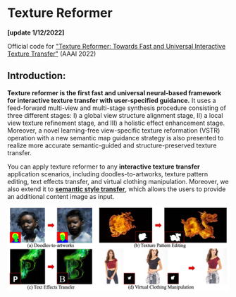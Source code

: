 # Texture Reformer
**[update 1/12/2022]**

Official code for ["Texture Reformer: Towards Fast and Universal Interactive Texture Transfer"](https://arxiv.org/abs/2112.02788) (AAAI 2022)

## Introduction:

**Texture reformer is the first fast and universal neural-based framework for interactive texture transfer with user-specified guidance.** It uses a feed-forward multi-view and multi-stage synthesis procedure consisting of three different stages: I) a global view structure alignment stage, II) a local view texture refinement stage, and III) a holistic effect enhancement stage. Moreover, a novel learning-free view-specific texture reformation (VSTR) operation with a new semantic map guidance strategy is also presented to realize more accurate semantic-guided and structure-preserved texture transfer. 

You can apply texture reformer to any **interactive texture transfer** application scenarios, including doodles-to-artworks, texture pattern editing, text effects transfer, and virtual clothing manipulation. Moreover, we also extend it to [**semantic style transfer**](https://arxiv.org/pdf/1603.01768.pdf), which allows the users to provide an additional content image as input.

![show](https://github.com/EndyWon/Texture-Reformer/blob/master/figures/teaser.jpg)



